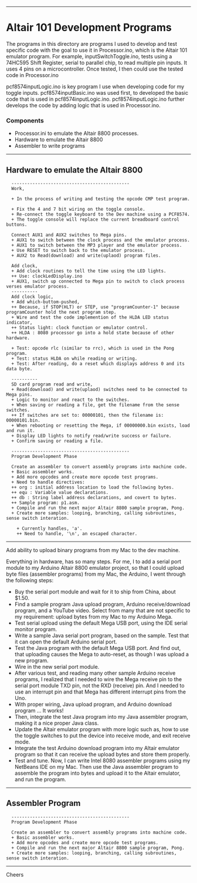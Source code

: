 --------------------------------------------------------------------------------
# Altair 101 Development Programs

The programs in this directory are programs I used to develop and test specific code
with the goal to use it in Processor.ino, which is the Altair 101 emulator program.
For example, inputSwitchToggle.ino, tests using a 74HC595 Shift Register, serial to parallel chip, 
to read multiple pin inputs. It uses 4 pins on a microcontroller.
Once tested, I then could use the tested code in Processor.ino

pcf8574inputLogic.ino is key program I use when developing code for my toggle inputs.
pcf8574inputBasic.ino was used first, to developed the basic code that is used in pcf8574inputLogic.ino.
pcf8574inputLogic.ino further develops the code by adding logic that is used in Processor.ino.


### Components

+ Processor.ini to emulate the Altair 8800 processes.
+ Hardware to emulate the Altair 8800
+ Assembler to write programs

--------------------------------------------------------------------------------
## Hardware to emulate the Altair 8800
````
  ---------------------------------------------
  Work,

  + In the process of writing and testing the opcode CMP test program.

  + Fix the 4 and 7 bit wiring on the toggle console.
  + Re-connect the toggle keyboard to the Dev machine using a PCF8574.
  + The toggle console will replace the current breadboard control buttons.

  Connect AUX1 and AUX2 switches to Mega pins.
  + AUX1 to switch between the clock process and the emulator process.
  + AUX1 to switch between the MP3 player and the emulator process.
  + Use RESET to switch back to the emulator process.
  + AUX2 to Read(download) and write(uplaod) program files.

  Add clock,
  + Add clock routines to tell the time using the LED lights.
  ++ Use: clockLedDisplay.ino
  + AUX1, switch up connected to Mega pin to switch to clock process verses emulator process.
  ----------
  Add clock logic,
  + Add which-buttom-pushed,
  ++ Because, if STOP(HLT) or STEP, use "programCounter-1" because programCounter hold the next program step.
  + Wire and test the code implemention of the HLDA LED status indicator,
  ++ Status light: clock function or emulator control.
  ++ HLDA : 8080 processor go into a hold state because of other hardware.

  + Test: opcode rlc (similar to rrc), which is used in the Pong program.
  + Test: status HLDA on while reading or writing.
  + Test: After reading, do a reset which displays address 0 and its data byte.

  ----------
  SD card program read and write,
  + Read(download) and write(uplaod) switches need to be connected to Mega pins.
  + Logic to monitor and react to the switches.
  + When saving or reading a file, get the filename from the sense switches.
  ++ If switches are set to: 00000101, then the filename is: 00000101.bin.
  + When rebooting or resetting the Mega, if 00000000.bin exists, load and run it.
  + Display LED lights to notify read/write success or failure.
  + Confirm saving or reading a file.

  ---------------------------------------------
  Program Development Phase

  Create an assembler to convert assembly programs into machine code.
  + Basic assembler works.
  + Add more opcodes and create more opcode test programs.
  + Need to handle directives:
  ++ org : initial address location to load the following bytes.
  ++ equ : Variable value declarations.
  ++ db : String label address declarations, and covert to bytes.
  ++ Sample program: p1.asm.
  + Compile and run the next major Altair 8800 sample program, Pong.
  + Create more samples: looping, branching, calling subroutines, sense switch interation.

    + Currently handles, 'a'.
    ++ Need to handle, '\n', an escaped character.
````
---------------------------------------------
Add ability to upload binary programs from my Mac to the dev machine.

Everything in hardware, has so many steps.
For me, I to add a serial port module to my Arduino Altair 8800 emulator project, so that I could upload byte files (assembler programs) from my Mac, the Arduino, I went through the following steps:
+ Buy the serial port module and wait for it to ship from China, about $1.50.
+ Find a sample program Java upload program, Arduino receive/download program, and a YouTube video. Select from many that are not specific to my requirement: upload bytes from my Mac to my Arduino Mega.
+ Test serial upload using the default Mega USB port, using the IDE serial monitor program.
+ Write a sample Java serial port program, based on the sample. Test that it can open the default Arduino serial port.
+ Test the Java program with the default Mega USB port. And find out, that uploading causes the Mega to auto-reset, as though I was upload a new program.
+ Wire in the new serial port module.
+ After various test, and reading many other sample Arduino receive programs, I realized that I needed to wire the Mega receive pin to the serial port module TXD pin, not the RXD (receive) pin. And I needed to use an interrupt pin and that Mega has different interrupt pins from the Uno.
+ With proper wiring, Java upload program, and Arduino download program … It works!
+ Then, integrate the test Java program into my Java assembler program, making it a nice proper Java class.
+ Update the Altair emulator program with more logic such as, how to use the toggle switches to put the device into receive mode, and exit receive mode.
+ Integrate the test Arduino download program into my Altair emulator program so that it can receive the upload bytes and store them properly.
+ Test and tune.
Now, I can write Intel 8080 assembler programs using my NetBeans IDE on my Mac. Then use the Java assembler program to assemble the program into bytes and upload it to the Altair emulator, and run the program.

--------------------------------------------------------------------------------
## Assembler Program
````
  ---------------------------------------------
  Program Development Phase

  Create an assembler to convert assembly programs into machine code.
  + Basic assembler works.
  + Add more opcodes and create more opcode test programs.
  + Compile and run the next major Altair 8800 sample program, Pong.
  + Create more samples: looping, branching, calling subroutines, sense switch interation.

````
--------------------------------------------------------------------------------
Cheers